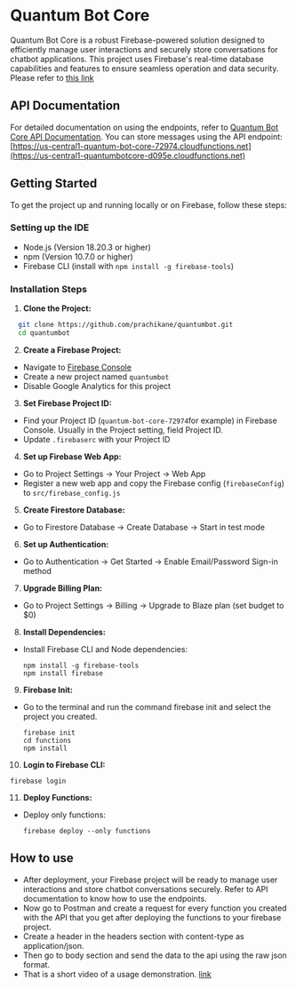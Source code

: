# Quantum Bot Core

Quantum Bot Core is a robust Firebase-powered solution designed to efficiently manage user interactions and securely store conversations for chatbot applications. This project uses Firebase's real-time database capabilities and features to ensure seamless operation and data security. Please refer to [this link](https://pitch.com/v/quantumbot-core-hzk37b)

## API Documentation

For detailed documentation on using the endpoints, refer to [Quantum Bot Core API Documentation](https://us-central1-quantumbotcore-d095e.cloudfunctions.net/swagger).
You can store messages using the API endpoint: [https://us-central1-quantum-bot-core-72974.cloudfunctions.net](https://us-central1-quantumbotcore-d095e.cloudfunctions.net)

## Getting Started
To get the project up and running locally or on Firebase, follow these steps:

### Setting up the IDE

- Node.js (Version 18.20.3 or higher)
- npm (Version 10.7.0 or higher)
- Firebase CLI (install with `npm install -g firebase-tools`)

### Installation Steps
1. **Clone the Project:**

```bash
  git clone https://github.com/prachikane/quantumbot.git
  cd quantumbot
```


2. **Create a Firebase Project:**
- Navigate to [Firebase Console](https://console.firebase.google.com)
- Create a new project named `quantumbot`
- Disable Google Analytics for this project

3. **Set Firebase Project ID:**
- Find your Project ID (`quantum-bot-core-72974`for example) in Firebase Console. Usually in the Project setting, field Project ID.
- Update `.firebaserc` with your Project ID

4. **Set up Firebase Web App:**
- Go to Project Settings -> Your Project -> Web App
- Register a new web app and copy the Firebase config (`firebaseConfig`) to `src/firebase_config.js`

5. **Create Firestore Database:**
- Go to Firestore Database -> Create Database -> Start in test mode

6. **Set up Authentication:**
- Go to Authentication -> Get Started -> Enable Email/Password Sign-in method

7. **Upgrade Billing Plan:**
- Go to Project Settings -> Billing -> Upgrade to Blaze plan (set budget to $0)

8. **Install Dependencies:**
- Install Firebase CLI and Node dependencies:
  ```
  npm install -g firebase-tools
  npm install firebase
  ```
  
9. **Firebase Init:**
 - Go to the terminal and run the command firebase init and select the project you created.
   ```
   firebase init
   cd functions
   npm install
   ```
   
10. **Login to Firebase CLI:**
 ```
 firebase login
 ```

11. **Deploy Functions:**
 - Deploy only functions:
   ```
   firebase deploy --only functions
   ```

## How to use
- After deployment, your Firebase project will be ready to manage user interactions and store chatbot conversations securely. Refer to API documentation to know how to use the endpoints.
- Now go to Postman and create a request for every function you created with the API that you get after deploying the functions to your firebase project.
- Create a header in the headers section with content-type as application/json.
- Then go to body section and send the data to the api using the raw json format.
- That is a short video of a usage demonstration. [link](https://www.loom.com/share/b0c362154c704724b059ab6e9cbfdbd6?sid=bc5f0e5e-e2f0-4ee8-8675-4c8a7565d1a9)

